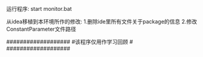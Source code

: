 运行程序:
start monitor.bat

从idea移植到本环境所作的修改:
1.删除ide里所有文件关于package的信息
2.修改ConstantParameter文件路径

###################
#该程序仅用作学习回顾    #
###################